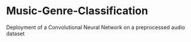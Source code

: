 # Music-Genre-Classification
Deployment of a Convolutional Neural Network on a preprocessed audio dataset
